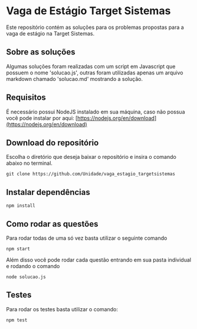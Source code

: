 # Vaga de Estágio Target Sistemas

Este repositório contém as soluções para os problemas propostas para a vaga de estágio na Target Sistemas.

## Sobre as soluções

Algumas soluções foram realizadas com um script em Javascript que possuem o nome 'solucao.js', outras foram utilizadas apenas um arquivo markdown chamado 'solucao.md' mostrando a solução.

## Requisitos

É necessário possui NodeJS instalado em sua máquina, caso não possua você pode instalar por aqui: [https://nodejs.org/en/download](https://nodejs.org/en/download)

## Download do repositório

Escolha o diretório que deseja baixar o repositório e insira o comando abaixo no terminal.

```
git clone https://github.com/Unidade/vaga_estagio_targetsistemas
```

## Instalar dependências

```
npm install
```

## Como rodar as questões

Para rodar todas de uma só vez basta utilizar o seguinte comando

```
npm start
```

Além disso você pode rodar cada questão entrando em sua pasta individual e rodando o comando

```
node solucao.js
```

## Testes

Para rodar os testes basta utilizar o comando:

```
npm test
```
